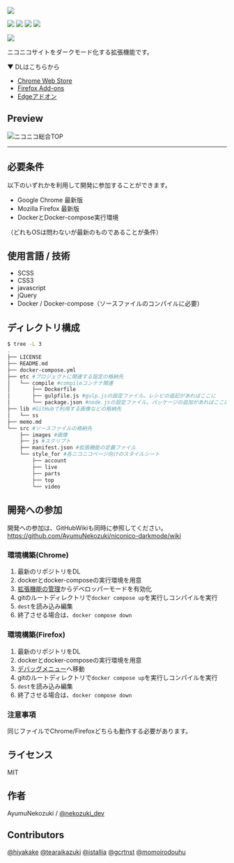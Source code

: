 ![](https://img.shields.io/github/license/AyumuNekozuki/niconico-darkmode) 

![](https://img.shields.io/chrome-web-store/v/gihjpgjpgofigjcckobchfchlfbhenjl) ![](https://img.shields.io/chrome-web-store/users/gihjpgjpgofigjcckobchfchlfbhenjl) ![](https://img.shields.io/amo/v/niconico-darkmode) ![](https://img.shields.io/amo/users/niconico-darkmode)

![](./lib/ss/ss1.png)

ニコニコサイトをダークモード化する拡張機能です。

▼ DLはこちらから
- [Chrome Web Store](https://chrome.google.com/webstore/detail/niconico-darkmode/gihjpgjpgofigjcckobchfchlfbhenjl)
- [Firefox Add-ons](https://addons.mozilla.org/ja/firefox/addon/niconico-darkmode/)
- [Edgeアドオン](https://microsoftedge.microsoft.com/addons/detail/niconico-darkmode/gblbengmjlopiihejjfimdcbcgmiccad)

## Preview

![ニコニコ総合TOP](./lib/ss/002.png)

---

## 必要条件
以下のいずれかを利用して開発に参加することができます。
- Google Chrome 最新版
- Mozilla Firefox 最新版
- DockerとDocker-compose実行環境

（どれもOSは問わないが最新のものであることが条件）

## 使用言語 / 技術
- SCSS
- CSS3
- javascript
- jQuery
- Docker / Docker-compose（ソースファイルのコンパイルに必要）

## ディレクトリ構成
```sh
$ tree -L 3
.
├── LICENSE
├── README.md
├── docker-compose.yml
├── etc #プロジェクトに関連する設定の格納先
│   └── compile #compileコンテナ関連
│       ├── Dockerfile
│       ├── gulpfile.js #gulp.jsの設定ファイル。レシピの追記があればここに
│       └── package.json #node.jsの設定ファイル。パッケージの追加があればここに。
├── lib #GitHubで利用する画像などの格納先
│   └── ss
├── memo.md
└── src #ソースファイルの格納先
    ├── images #画像
    ├── js #スクリプト
    ├── manifest.json #拡張機能の定義ファイル
    └── style_for #各ニコニコページ向けのスタイルシート
        ├── account
        ├── live
        ├── parts
        ├── top
        └── video
```

## 開発への参加
開発への参加は、GitHubWikiも同時に参照してください。
https://github.com/AyumuNekozuki/niconico-darkmode/wiki

### 環境構築(Chrome)
1. 最新のリポジトリをDL
2. dockerとdocker-composeの実行環境を用意
3. [拡張機能の管理](chrome://extensions/)からデベロッパーモードを有効化
4. gitのルートディレクトリで`docker compose up`を実行しコンパイルを実行
5. `dest`を読み込み編集
6. 終了させる場合は、`docker compose down`

### 環境構築(Firefox)
1. 最新のリポジトリをDL
2. dockerとdocker-composeの実行環境を用意
3. [デバッグメニュー](about:debugging#/runtime/this-firefox)へ移動
4. gitのルートディレクトリで`docker compose up`を実行しコンパイルを実行
5. `dest`を読み込み編集
6. 終了させる場合は、`docker compose down`

### 注意事項
同じファイルでChrome/Firefoxどちらも動作する必要があります。

## ライセンス
MIT

## 作者
AyumuNekozuki / [@nekozuki_dev](https://twitter.com/nekozuki_dev) 

## Contributors
[@hiyakake](https://github.com/hiyakake) 
[@tearaikazuki](https://github.com/tearaikazuki) 
[@istallia](https://github.com/istallia) 
[@gcrtnst](https://github.com/gcrtnst) 
[@momoirodouhu](https://github.com/momoirodouhu) 